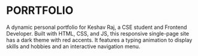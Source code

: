 # PORRTFOLIO
A dynamic personal portfolio for Keshav Raj, a CSE student and Frontend Developer. Built with HTML, CSS, and JS, this responsive single-page site has a dark theme with red accents. It features a typing animation to display skills and hobbies and an interactive navigation menu.
